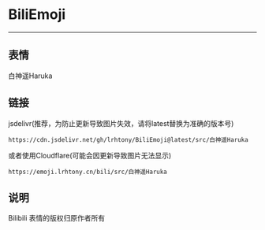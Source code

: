 # BiliEmoji
---
## 表情
白神遥Haruka
## 链接
jsdelivr(推荐，为防止更新导致图片失效，请将latest替换为准确的版本号)
```
https://cdn.jsdelivr.net/gh/lrhtony/BiliEmoji@latest/src/白神遥Haruka
```
或者使用Cloudflare(可能会因更新导致图片无法显示)
```
https://emoji.lrhtony.cn/bili/src/白神遥Haruka
```
## 说明
Bilibili 表情的版权归原作者所有
